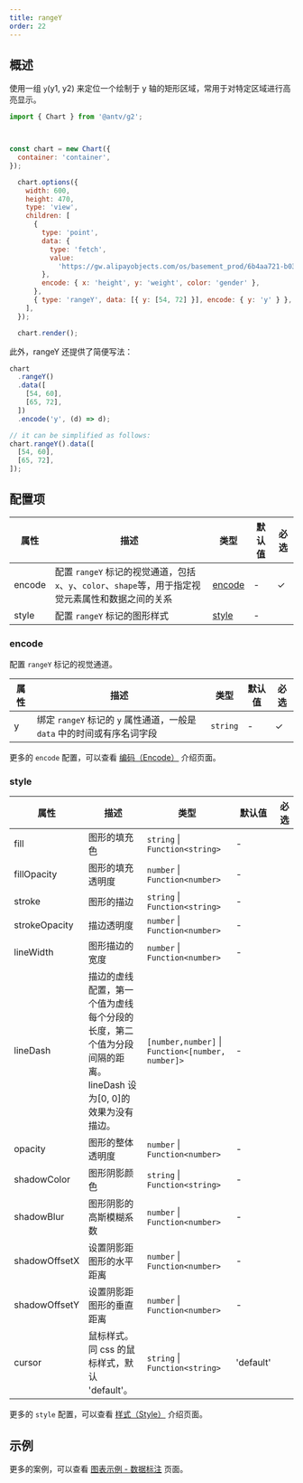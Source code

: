 ```yaml
---
title: rangeY
order: 22
---
```


## 概述

使用一组 `y`(y1, y2) 来定位一个绘制于 y 轴的矩形区域，常用于对特定区域进行高亮显示。

```js | ob { autoMount: true }
import { Chart } from '@antv/g2';



const chart = new Chart({
  container: 'container',
});

  chart.options({
    width: 600,
    height: 470,
    type: 'view',
    children: [
      {
        type: 'point',
        data: {
          type: 'fetch',
          value:
            'https://gw.alipayobjects.com/os/basement_prod/6b4aa721-b039-49b9-99d8-540b3f87d339.json',
        },
        encode: { x: 'height', y: 'weight', color: 'gender' },
      },
      { type: 'rangeY', data: [{ y: [54, 72] }], encode: { y: 'y' } },
    ],
  });

  chart.render();
```

此外，rangeY 还提供了简便写法：

```ts
chart
  .rangeY()
  .data([
    [54, 60],
    [65, 72],
  ])
  .encode('y', (d) => d);

// it can be simplified as follows:
chart.rangeY().data([
  [54, 60],
  [65, 72],
]);
```

## 配置项

| 属性   | 描述                                                                                                 | 类型              | 默认值 | 必选 |
| ------ | ---------------------------------------------------------------------------------------------------- | ----------------- | ------ | ---- |
| encode | 配置 `rangeY` 标记的视觉通道，包括`x`、`y`、`color`、`shape`等，用于指定视觉元素属性和数据之间的关系 | [encode](#encode) | -      | ✓    |
| style  | 配置 `rangeY` 标记的图形样式                                                                         | [style](#style)   | -      |      |

### encode

配置 `rangeY` 标记的视觉通道。

| 属性 | 描述                                                                    | 类型     | 默认值 | 必选 |
| ---- | ----------------------------------------------------------------------- | -------- | ------ | ---- |
| y    | 绑定 `rangeY` 标记的 `y` 属性通道，一般是 `data` 中的时间或有序名词字段 | `string` | -      | ✓    |

更多的 `encode` 配置，可以查看 [编码（Encode）](/manual/core/encode) 介绍页面。

### style

| 属性          | 描述                                                                                                          | 类型                                              | 默认值    | 必选 |
| ------------- | ------------------------------------------------------------------------------------------------------------- | ------------------------------------------------- | --------- | ---- |
| fill          | 图形的填充色                                                                                                  | `string` \| `Function<string>`                    | -         |      |
| fillOpacity   | 图形的填充透明度                                                                                              | `number` \| `Function<number>`                    | -         |      |
| stroke        | 图形的描边                                                                                                    | `string` \| `Function<string>`                    | -         |      |
| strokeOpacity | 描边透明度                                                                                                    | `number` \| `Function<number>`                    | -         |      |
| lineWidth     | 图形描边的宽度                                                                                                | `number` \| `Function<number>`                    | -         |      |
| lineDash      | 描边的虚线配置，第一个值为虚线每个分段的长度，第二个值为分段间隔的距离。lineDash 设为[0, 0]的效果为没有描边。 | `[number,number]` \| `Function<[number, number]>` | -         |      |
| opacity       | 图形的整体透明度                                                                                              | `number` \| `Function<number>`                    | -         |      |
| shadowColor   | 图形阴影颜色                                                                                                  | `string` \| `Function<string>`                    | -         |      |
| shadowBlur    | 图形阴影的高斯模糊系数                                                                                        | `number` \| `Function<number>`                    | -         |      |
| shadowOffsetX | 设置阴影距图形的水平距离                                                                                      | `number` \| `Function<number>`                    | -         |      |
| shadowOffsetY | 设置阴影距图形的垂直距离                                                                                      | `number` \| `Function<number>`                    | -         |      |
| cursor        | 鼠标样式。同 css 的鼠标样式，默认 'default'。                                                                 | `string` \| `Function<string>`                    | 'default' |      |

更多的 `style` 配置，可以查看 [样式（Style）](/manual/core/style) 介绍页面。

## 示例

更多的案例，可以查看 [图表示例 - 数据标注](/examples#annotation-range) 页面。
